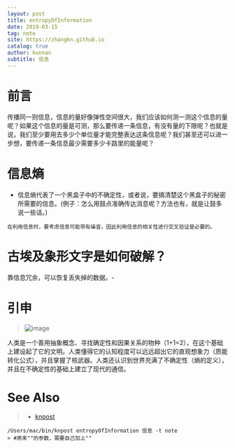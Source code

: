 ```yaml
---
layout: post
title: entropyOfInformation
date: 2019-03-15
tag: note
site: https://zhangkn.github.io
catalog: true
author: kunnan
subtitle: 信息
---
```






# 前言

传播同一则信息，信息的量好像弹性空间很大，我们应该如何测一测这个信息的量呢？如果这个信息的量是可测，那么要传递一条信息，有没有量的下限呢？也就是说，我们至少要用去多少个单位量才能完整表达这条信息呢？我们甚至还可以进一步想，要传递一条信息最少需要多少卡路里的能量呢？

# 信息熵

- 信息熵代表了一个黑盒子中的不确定性，或者说，要搞清楚这个黑盒子的秘密所需要的信息。(例子：怎么用鼓点准确传达消息呢？方法也有，就是让鼓多说一些话。)


`在利用信息时，要考虑信息可能带有噪音，因此利用信息的相关性进行交叉验证是必要的。`



# 古埃及象形文字是如何破解？



靠信息冗余，可以恢复丢失掉的数据。-



# 引申



>    
>
> ![image](https://ws4.sinaimg.cn/large/006tBeITgy1g13cewpjobj30u00hono5.jpg)


人类是一个善用抽象概念、寻找确定性和因果关系的物种（1+1=2），在这个基础上建设起了它的文明。人类懂得它的认知程度可以远远超出它的直观想象力（质能转化公式），并且掌握了核武器。人类还认识到世界充满了不确定性（熵的定义），并且在不确定性的基础上建立了现代的通信。



# See Also 

>* [knpost](https://github.com/zhangkn/KNBin/blob/master/knpost) 
>
```
/Users/mac/bin/knpost entropyOfInformation 信息 -t note
> #原来""的参数，需要自己加上""
```


